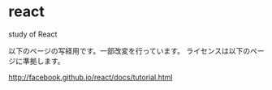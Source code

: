 # react
study of React

以下のページの写経用です。一部改変を行っています。
ライセンスは以下のページに準拠します。


http://facebook.github.io/react/docs/tutorial.html
